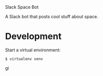 Slack Space Bot

A Slack bot that posts cool stuff about space.

# Development

Start a virtual environment: 

    $ virtualenv venv
    
gi
